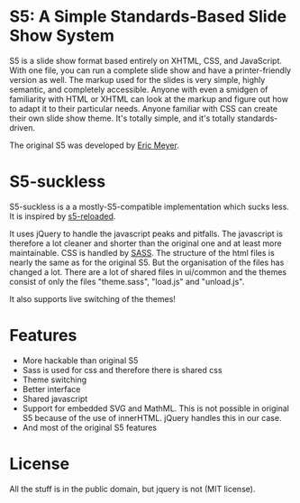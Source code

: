 S5: A Simple Standards-Based Slide Show System
==============================================

S5 is a slide show format based entirely on XHTML, CSS, and JavaScript. With one file, you can run a complete slide show and have a printer-friendly version as well. The markup used for the slides is very simple, highly semantic, and completely accessible. Anyone with even a smidgen of familiarity with HTML or XHTML can look at the markup and figure out how to adapt it to their particular needs. Anyone familiar with CSS can create their own slide show theme. It's totally simple, and it's totally standards-driven.

The original S5 was developed by [Eric Meyer](http://meyerweb.com/eric/tools/s5/).

S5-suckless
===========

S5-suckless is a a mostly-S5-compatible implementation which sucks less. It
is inspired by [s5-reloaded](http://www.netzgesta.de/S5/).

It uses jQuery to handle the javascript peaks and pitfalls. The javascript is therefore
a lot cleaner and shorter than the original one and at least more maintainable.
CSS is handled by [SASS](http://sass-lang.com/). The structure of the html files is
nearly the same as for the original S5. But the organisation of the files has changed a lot.
There are a lot of shared files in ui/common and the themes consist of only the files "theme.sass", "load.js" and "unload.js".

It also supports live switching of the themes!

Features
========

* More hackable than original S5
* Sass is used for css and therefore there is shared css
* Theme switching
* Better interface
* Shared javascript
* Support for embedded SVG and MathML.
  This is not possible in original S5 because of the use of innerHTML.
  jQuery handles this in our case.
* And most of the original S5 features

License
=======

All the stuff is in the public domain, but
jquery is not (MIT license).

